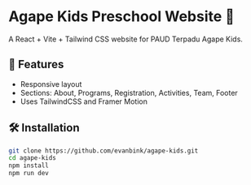 # Agape Kids Preschool Website 🌱

A React + Vite + Tailwind CSS website for PAUD Terpadu Agape Kids.

## 🚀 Features
- Responsive layout
- Sections: About, Programs, Registration, Activities, Team, Footer
- Uses TailwindCSS and Framer Motion

## 🛠 Installation
```bash
git clone https://github.com/evanbink/agape-kids.git
cd agape-kids
npm install
npm run dev
